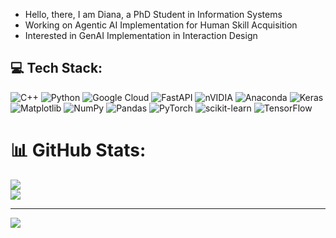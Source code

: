  - Hello, there, I am Diana, a PhD Student in Information Systems</br>
- Working on Agentic AI Implementation for Human Skill Acquisition</br>
- Interested in GenAI Implementation in Interaction Design</br>

  
## 💻 Tech Stack:
![C++](https://img.shields.io/badge/c++-%2300599C.svg?style=for-the-badge&logo=c%2B%2B&logoColor=white) ![Python](https://img.shields.io/badge/python-3670A0?style=for-the-badge&logo=python&logoColor=ffdd54) ![Google Cloud](https://img.shields.io/badge/GoogleCloud-%234285F4.svg?style=for-the-badge&logo=google-cloud&logoColor=white) ![FastAPI](https://img.shields.io/badge/FastAPI-005571?style=for-the-badge&logo=fastapi) ![nVIDIA](https://img.shields.io/badge/cuda-000000.svg?style=for-the-badge&logo=nVIDIA&logoColor=green) ![Anaconda](https://img.shields.io/badge/Anaconda-%2344A833.svg?style=for-the-badge&logo=anaconda&logoColor=white) ![Keras](https://img.shields.io/badge/Keras-%23D00000.svg?style=for-the-badge&logo=Keras&logoColor=white) ![Matplotlib](https://img.shields.io/badge/Matplotlib-%23ffffff.svg?style=for-the-badge&logo=Matplotlib&logoColor=black) ![NumPy](https://img.shields.io/badge/numpy-%23013243.svg?style=for-the-badge&logo=numpy&logoColor=white) ![Pandas](https://img.shields.io/badge/pandas-%23150458.svg?style=for-the-badge&logo=pandas&logoColor=white) ![PyTorch](https://img.shields.io/badge/PyTorch-%23EE4C2C.svg?style=for-the-badge&logo=PyTorch&logoColor=white) ![scikit-learn](https://img.shields.io/badge/scikit--learn-%23F7931E.svg?style=for-the-badge&logo=scikit-learn&logoColor=white) ![TensorFlow](https://img.shields.io/badge/TensorFlow-%23FF6F00.svg?style=for-the-badge&logo=TensorFlow&logoColor=white)
# 📊 GitHub Stats:
![](https://nirzak-streak-stats.vercel.app/?user=koizachek&theme=transparent&hide_border=true)<br/>
![](https://github-readme-stats.vercel.app/api/top-langs/?username=koizachek&theme=transparent&hide_border=true&include_all_commits=true&count_private=false&layout=compact)

---
[![](https://visitcount.itsvg.in/api?id=koizachek&icon=0&color=0)](https://visitcount.itsvg.in)

<!-- Proudly created with GPRM ( https://gprm.itsvg.in ) -->
